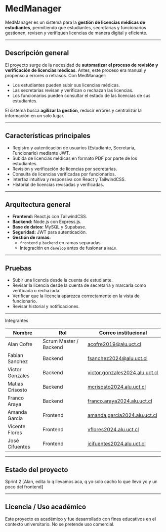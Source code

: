 # MedManager

MedManager es un sistema para la **gestión de licencias médicas de estudiantes**, permitiendo que estudiantes, secretarias y funcionarios gestionen, revisen y verifiquen licencias de manera digital y eficiente.

---

## Descripción general

El proyecto surge de la necesidad de **automatizar el proceso de revisión y verificación de licencias médicas**. Antes, este proceso era manual y propenso a errores o retrasos. Con MedManager:

- Los estudiantes pueden subir sus licencias médicas.
- Las secretarias revisan y verifican o rechazan las licencias.
- Los funcionarios pueden consultar el estado de las licencias de sus estudiantes.

El sistema busca **agilizar la gestión**, reducir errores y centralizar la información en un solo lugar.

---

## Características principales

- Registro y autenticación de usuarios (Estudiante, Secretaria, Funcionario) mediante JWT.
- Subida de licencias médicas en formato PDF por parte de los estudiantes.
- Revisión y verificación de licencias por secretarias.
- Consulta de licencias verificadas por funcionarios.
- Interfaz intuitiva y responsiva con React y TailwindCSS.
- Historial de licencias revisadas y verificadas.

---

## Arquitectura general

- **Frontend:** React.js con TailwindCSS.
- **Backend:** Node.js con Express.js.
- **Base de datos:** MySQL y Supabase.
- **Seguridad:** JWT para autenticación.
- **Gestión de ramas:** 
  - `frontend` y `backend` en ramas separadas.
  - Integración en `develop` antes de fusionar a `main`.

---

## Pruebas

- Subir una licencia desde la cuenta de estudiante.
- Revisar la licencia desde la cuenta de secretaria y marcarla como verificada o rechazada.
- Verificar que la licencia aparezca correctamente en la vista de funcionario.
- Revisar historial y notificaciones.

---

Integrantes

| Nombre             | Rol                    | Correo institucional                                                    |
| ------------------ | ---------------------- | ----------------------------------------------------------------------- |
| Alan Cofre         | Scrum Master / Backend | [acofre2019@alu.uct.cl](mailto:acofre2019@alu.uct.cl)                   |
| Fabian Sanchez     | Backend                | [fsanchez2024@alu.uct.cl](mailto:fsanchez2024@alu.uct.cl)               |
| Victor Gonzales    | Backend                | [victor.gonzales2024.alu.uct.cl](mailto:victor.gonzales2024.alu.uct.cl) |
| Matias Crisosto    | Backend                | [mcrisosto2024.alu.uct.cl](mailto:mcrisosto2024.alu.uct.cl)             |
| Franco Araya       | Backend                | [franco.araya2024.alu.uct.cl](mailto:franco.araya2024.alu.uct.cl)       |
| Amanda Garcia      | Frontend               | [amanda.garcia2024.alu.uct.cl](mailto:amanda.garcia2024.alu.uct.cl)     |
| Vicente Flores     | Frontend               | [vflores2024.alu.uct.cl](mailto:vflores2024.alu.uct.cl)                 |
| José Cifuentes     | Frontend               | [jcifuentes2024.alu.uct.cl](mailto:jcifuentes2024.alu.uct.cl)           |

---

## Estado del proyecto

Sprint 2
[Alan, edita lo q llevamos aca, q yo solo cacho lo que llevo yo y un poco del frontend]

---

## Licencia / Uso académico

Este proyecto es académico y fue desarrollado con fines educativos en el contexto universitario. No se pretende uso comercial.
